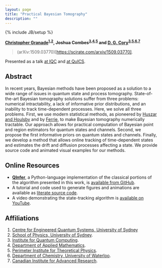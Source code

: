 ```yaml
---
layout: page
title: "Practical Bayesian Tomography"
description: ""
---
```

{% include JB/setup %}

**[Christopher Granade](/)<sup>[1](#affil1),[2](#affil2)</sup>, Joshua Combes<sup>[3](#affil3),[4](#affil4),[5](#affil5)</sup> and [D. G. Cory](http://iqc.uwaterloo.ca/iqc-directory/dcory/)<sup>[3](#affil3),[5](#affil5),[6](#affil6),[7](#affil7)</sup>**

 > (arXiv:1509.03770)[https://scirate.com/arxiv/1509.03770].
 
Presented as a talk [at IQC](../talks/iqc/09-2015) and [at QuICS](../talks/quics/09-2015).

## Abstract ##

In recent years, Bayesian methods have been proposed as a solution to a wide range of issues in quantum state and process tomography. State-of-the-art Bayesian tomography solutions suffer from three problems: numerical intractability, a lack of informative prior distributions, and an inability to track time-dependent processes. Here, we solve all three problems. First, we use modern statistical methods, as pioneered by [Huszar and Houlsby](https://dx.doi.org/10.1103/PhysRevA.85.052120) and by [Ferrie](https://dx.doi.org/10.1088/1367-2630/16/9/093035), to make Bayesian tomography numerically tractable. Our approach allows for practical computation of Bayesian point and region estimators for quantum states and channels. Second, we propose the first informative priors on quantum states and channels. Finally, we develop a method that allows online tracking of time-dependent states and estimates the drift and diffusion processes affecting a state. We provide source code and animated visual examples for our methods.

## Online Resources ##

- [**QInfer**](https://github.com/csferrie/python-qinfer), a Python-language
implementation of the classical portions of the algorithm presented in this work, is
[available from GitHub](https://github.com/csferrie/python-qinfer).
- A tutorial and code used to generate figures and animations are available
as [literate source code](https://gist.github.com/cgranade/9b3f8c4c8173eebf5f35).
- A video demonstrating the state-tracking algorithm is [available on YouTube](https://www.youtube.com/watch?v=22ejRV0Kx2g).

## Affiliations ##

1. <a id="affil1"></a>[Centre for Engineered Quantum Systems, University of Sydney](http://equs.org/)
2. <a id="affil2"></a>[School of Physics, University of Sydney](http://sydney.edu.au/science/physics/).
3. <a id="affil3"></a>[Institute for Quantum Computing](https://iqc.uwaterloo.ca/).
4. <a id="affil4"></a>[Department of Applied Mathematics](https://uwaterloo.ca/applied-mathematics/).
5. <a id="affil5"></a>[Perimeter Institute for Theoretical Physics](http://www.perimeterinstitute.ca/).
6. <a id="affil6"></a>[Department of Chemistry, University of Waterloo](https://uwaterloo.ca/chemistry/).
7. <a id="affil7"></a>[Canadian Institute for Advanced Research](http://www.cifar.ca/).